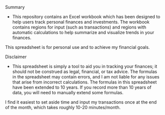 Summary
- This repository contains an Excel workbook which has been designed to help users track personal finances and investments. The workbook contains regions for input (such as transactions) and regions with automatic calculations to help summarize and visualize trends in your finances.

This spreadsheet is for personal use and to achieve my financial goals. 

Disclaimer
- This spreadsheet is simply a tool to aid you in tracking your finances; it should not be construed as legal, financial, or tax advice.
The formulas in the spreadsheet may contain errors, and I am not liable for any issues that arise from incorrect calculations.
The formulas in this spreadsheet have been extended to 10 years. If you record more than 10 years of data, you will need to manually extend some formulas.

I find it easiest to set aside time and input my transactions once at the end of the month, which takes roughly 10-20 minutes/month.
